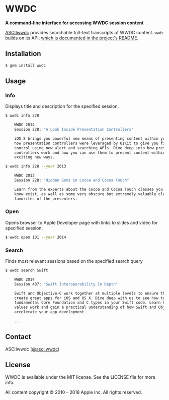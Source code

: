 # WWDC

**A command-line interface for accessing WWDC session content**

[ASCIIwwdc](http://asciiwwdc.com) provides searchable full-text transcripts of WWDC content. `wwdc` builds on its API, [which is documented in the project's README](https://github.com/mattt/asciiwwdc.com#README).

## Installation

```bash
$ gem install wwdc
```

## Usage

### Info

Displays title and description for the specified session.

```bash
$ wwdc info 228

    WWDC 2014
    Session 228: "A Look Inside Presentation Controllers"

    iOS 8 brings you powerful new means of presenting content within your apps. Hear
    how presentation controllers were leveraged by UIKit to give you fine grain
    control using new alert and searching APIs. Dive deep into how presentation
    controllers work and how you can use them to present content within your app in
    exciting new ways.

$ wwdc info 228 --year 2013

    WWDC 2013
    Session 228: "Hidden Gems in Cocoa and Cocoa Touch"

    Learn from the experts about the Cocoa and Cocoa Touch classes you may not even
    know exist, as well as some very obscure but extremely valuable classes that are
    favorites of the presenters.
```

### Open

Opens browser to Apple Developer page with links to slides and video for specified session.

```bash
$ wwdc open 101 --year 2014
```

### Search

Finds most relevant sessions based on the specified search query

```bash
$ wwdc search Swift

    WWDC 2014
    Session 407: "Swift Interoperability In Depth"

    Swift and Objective-C work together at multiple levels to ensure that you can
    create great apps for iOS and OS X. Dive deep with us to see how to use
    fundamental Core Foundation and C types in your Swift code. Learn how bridging
    values work and gain a practical understanding of how Swift and Objective-C can
    accelerate your app development.

    ...
```

## Contact

ASCIIwwdc ([@asciiwwdc](https://twitter.com/asciiwwdc))

## License

WWDC is available under the MIT license. See the LICENSE file for more info.

All content copyright © 2010 – 2018 Apple Inc. All rights reserved.
